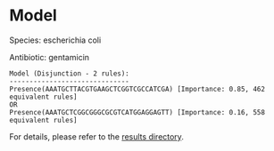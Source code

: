 
# Model

Species: escherichia coli

Antibiotic: gentamicin

```
Model (Disjunction - 2 rules):
------------------------------
Presence(AAATGCTTACGTGAAGCTCGGTCGCCATCGA) [Importance: 0.85, 462 equivalent rules]
OR
Presence(AAATGCTCGGCGGGCGCGTCATGGAGGAGTT) [Importance: 0.16, 558 equivalent rules]

```

For details, please refer to the [results directory](../../../../../results/scm_b/escherichia%20coli/gentamicin/repeat_8/).

